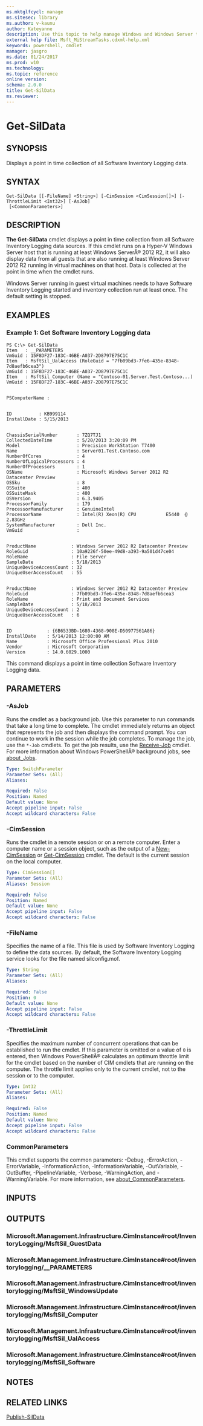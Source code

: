 ```yaml
---
ms.mktglfcycl: manage
ms.sitesec: library
ms.author: v-kaunu
author: Kateyanne
description: Use this topic to help manage Windows and Windows Server technologies with Windows PowerShell.
external help file: Msft_MiStreamTasks.cdxml-help.xml
keywords: powershell, cmdlet
manager: jasgro
ms.date: 01/24/2017
ms.prod: w10
ms.technology: 
ms.topic: reference
online version: 
schema: 2.0.0
title: Get-SilData
ms.reviewer:
---
```


# Get-SilData

## SYNOPSIS
Displays a point in time collection of all Software Inventory Logging data.

## SYNTAX

```
Get-SilData [[-FileName] <String>] [-CimSession <CimSession[]>] [-ThrottleLimit <Int32>] [-AsJob]
 [<CommonParameters>]
```

## DESCRIPTION
**The Get-SilData** cmdlet displays a point in time collection from all Software Inventory Logging data sources.
If this cmdlet runs on a Hyper-V Windows Server host that is running at least Windows ServerÂ® 2012 R2, it will also display data from all guests that are also running at least Windows Server 2012 R2 running in virtual machines on that host.
Data is collected at the point in time when the cmdlet runs.

Windows Server running in guest virtual machines needs to have Software Inventory Logging started and inventory collection run at least once.
The default setting is stopped.

## EXAMPLES

### Example 1: Get Software Inventory Logging data
```
PS C:\> Get-SilData 
Item   : __PARAMETERS
VmGuid : 15F8DF27-183C-46BE-A037-2D8797E75C1C
Item   : MsftSil_UalAccess (RoleGuid = "7fb09bd3-7fe6-435e-8348-7d8aefb6cea3")
VmGuid : 15F8DF27-183C-46BE-A037-2D8797E75C1C
Item   : MsftSil_Computer (Name = "Contoso-01.Server.Test.Contoso...) 
VmGuid : 15F8DF27-183C-46BE-A037-2D8797E75C1C


PSComputerName : 


ID          : KB999114
InstallDate : 5/15/2013


ChassisSerialNumber       : 7ZQ7TJ1
CollectedDateTime         : 5/20/2013 3:20:09 PM
Model                     : Precision WorkStation T7400
Name                      : Server01.Test.Contoso.com
NumberOfCores             : 4
NumberOfLogicalProcessors : 4
NumberOfProcessors        : 1
OSName                    : Microsoft Windows Server 2012 R2 Datacenter Preview
OSSku                     : 8
OSSuite                   : 400
OSSuiteMask               : 400
OSVersion                 : 6.3.9405
ProcessorFamily           : 179
ProcessorManufacturer     : GenuineIntel
ProcessorName             : Intel(R) Xeon(R) CPU           E5440  @ 2.83GHz
SystemManufacturer        : Dell Inc. 
VmGuid                    : 


ProductName             : Windows Server 2012 R2 Datacenter Preview
RoleGuid                : 10a9226f-50ee-49d8-a393-9a501d47ce04
RoleName                : File Server
SampleDate              : 5/18/2013
UniqueDeviceAccessCount : 32
UniqueUserAccessCount   : 55


ProductName             : Windows Server 2012 R2 Datacenter Preview
RoleGuid                : 7fb09bd3-7fe6-435e-8348-7d8aefb6cea3
RoleName                : Print and Document Services
SampleDate              : 5/18/2013
UniqueDeviceAccessCount : 2
UniqueUserAccessCount   : 6


ID             : {6B6533BD-1680-4368-908E-D50977561A86}
InstallDate    : 5/14/2013 12:00:00 AM
Name           : Microsoft Office Professional Plus 2010
Vendor         : Microsoft Corporation
Version        : 14.0.6029.1000
```

This command displays a point in time collection Software Inventory Logging data.

## PARAMETERS

### -AsJob
Runs the cmdlet as a background job.
Use this parameter to run commands that take a long time to complete. 
 The cmdlet immediately returns an object that represents the job and then displays the command prompt.
You can continue to work in the session while the job completes.
To manage the job, use the `*-Job` cmdlets.
To get the job results, use the [Receive-Job](https://go.microsoft.com/fwlink/?LinkID=113372) cmdlet. 
 For more information about Windows PowerShellÂ® background jobs, see [about_Jobs](https://go.microsoft.com/fwlink/?LinkID=113251).

```yaml
Type: SwitchParameter
Parameter Sets: (All)
Aliases: 

Required: False
Position: Named
Default value: None
Accept pipeline input: False
Accept wildcard characters: False
```

### -CimSession
Runs the cmdlet in a remote session or on a remote computer.
Enter a computer name or a session object, such as the output of a [New-CimSession](https://go.microsoft.com/fwlink/p/?LinkId=227967) or [Get-CimSession](https://go.microsoft.com/fwlink/p/?LinkId=227966) cmdlet.
The default is the current session on the local computer.

```yaml
Type: CimSession[]
Parameter Sets: (All)
Aliases: Session

Required: False
Position: Named
Default value: None
Accept pipeline input: False
Accept wildcard characters: False
```

### -FileName
Specifies the name of a file.
This file is used by Software Inventory Logging to define the data sources.
By default, the Software Inventory Logging service looks for the file named silconfig.mof.

```yaml
Type: String
Parameter Sets: (All)
Aliases: 

Required: False
Position: 0
Default value: None
Accept pipeline input: False
Accept wildcard characters: False
```

### -ThrottleLimit
Specifies the maximum number of concurrent operations that can be established to run the cmdlet.
If this parameter is omitted or a value of `0` is entered, then Windows PowerShellÂ® calculates an optimum throttle limit for the cmdlet based on the number of CIM cmdlets that are running on the computer.
The throttle limit applies only to the current cmdlet, not to the session or to the computer.

```yaml
Type: Int32
Parameter Sets: (All)
Aliases: 

Required: False
Position: Named
Default value: None
Accept pipeline input: False
Accept wildcard characters: False
```

### CommonParameters
This cmdlet supports the common parameters: -Debug, -ErrorAction, -ErrorVariable, -InformationAction, -InformationVariable, -OutVariable, -OutBuffer, -PipelineVariable, -Verbose, -WarningAction, and -WarningVariable. For more information, see [about_CommonParameters](https://go.microsoft.com/fwlink/?LinkID=113216).

## INPUTS

## OUTPUTS

### Microsoft.Management.Infrastructure.CimInstance#root/InventoryLogging/MsftSil_GuestData

### Microsoft.Management.Infrastructure.CimInstance#root/inventorylogging/__PARAMETERS

### Microsoft.Management.Infrastructure.CimInstance#root/inventorylogging/MsftSil_WindowsUpdate

### Microsoft.Management.Infrastructure.CimInstance#root/inventorylogging/MsftSil_Computer

### Microsoft.Management.Infrastructure.CimInstance#root/inventorylogging/MsftSil_UalAccess

### Microsoft.Management.Infrastructure.CimInstance#root/inventorylogging/MsftSil_Software

## NOTES

## RELATED LINKS

[Publish-SilData](./Publish-SilData.md)

